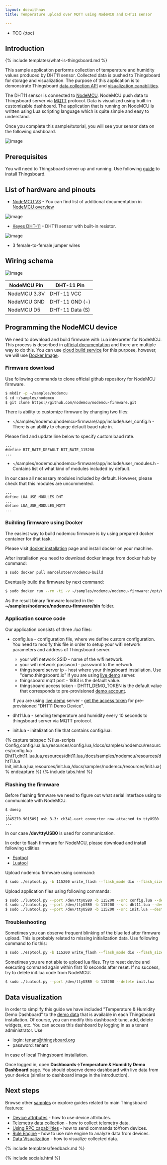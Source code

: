 ```yaml
---
layout: docwithnav
title: Temperature upload over MQTT using NodeMCU and DHT11 sensor

---
```


* TOC
{:toc}

## Introduction
{% include templates/what-is-thingsboard.md %}

This sample application performs collection of temperature and humidity values produced by DHT11 sensor. 
Collected data is pushed to Thingsboard for storage and visualization.
The purpose of this application is to demonstrate Thingsboard [data collection API](/docs/user-guide/telemetry/) and [visualization capabilities](docs/user-guide/visualization/).

The DHT11 sensor is connected to [NodeMCU](https://en.wikipedia.org/wiki/NodeMCU). NodeMCU push data to Thingsboard server via [MQTT](https://en.wikipedia.org/wiki/MQTT) protocol.
Data is visualized using built-in customizable dashboard. The application that is running on NodeMCU is written using Lua scripting language which is quite simple and easy to understand.

Once you complete this sample/tutorial, you will see your sensor data on the following dashboard.

![image](/images/samples/nodemcu/temperature/dashboard.png)

## Prerequisites
 
You will need to Thingsboard server up and running. Use following [guide](/docs/user-guide/install/installation-options/) to install Thingsboard.

## List of hardware and pinouts

 - [NodeMCU V3](https://www.aliexpress.com/item/1pcs-Wireless-module-NodeMcu-Lua-WIFI-Internet-of-Things-development-board-based-ESP8266-CP2102-with-pcb/32656401198.html?spm=2114.01010208.3.1.JnJev4&ws_ab_test=searchweb0_0,searchweb201602_3_10065_10068_10000007_10084_10083_10080_10082_10081_10060_10061_10062_10056_10055_10037_10054_10033_10059_10032_10099_10078_10079_10077_10073_10097_10100_10096_10070_423_10052_10050_424_10051,searchweb201603_2&btsid=22a4a35a-c3ac-4896-b8b4-8ce38945d312) - You 
 can find list of additional documentation in [NodeMCU overview](/docs/samples/nodemcu/)
 
 ![image](/images/samples/nodemcu/temperature/nodemcu-pinout.jpg)
 
 - [Keyes DHT-11](https://www.aliexpress.com/item/Smart-3pin-KEYES-KY-015-DHT-11-DHT11-Digital-Temperature-And-Relative-Humidity-Sensor-Module-PCB/32571935933.html) - DHT11 sensor with built-in resistor. 

 ![image](/images/samples/nodemcu/temperature/dht-pinout.jpg)
 
 - 3 female-to-female jumper wires

## Wiring schema

 ![image](/images/samples/nodemcu/temperature/schema.png)

NodeMCU Pin| DHT-11 Pin
-----------|-----------
NodeMCU 3.3V|DHT-11 VCC
NodeMCU GND|DHT-11 GND (-)
NodeMCU D5|DHT-11 Data (S)

## Programming the NodeMCU device

We need to download and build firmware with Lua interpreter for NodeMCU. 
This process is described in [official documentation](https://nodemcu.readthedocs.io/en/master/en/build/) and there are multiple way to do this.
You can use [cloud build service](http://nodemcu-build.com/) for this purpose, however, we will use [Docker Image](https://hub.docker.com/r/marcelstoer/nodemcu-build/).

### Firmware download

Use following commands to clone official github repository for NodeMCU firmware.

```bash
$ mkdir -p ~/samples/nodemcu
$ cd ~/samples/nodemcu
$ git clone https://github.com/nodemcu/nodemcu-firmware.git
```
There is ability to customize firmware by changing two files:

 - ~/samples/nodemcu/nodemcu-firmware/app/include/user_config.h - There is an ability to change default baud rate in. 
 
 Please find and update line below to specify custom baud rate.
 
```
...
#define BIT_RATE_DEFAULT BIT_RATE_115200
...
```

 - ~/samples/nodemcu/nodemcu-firmware/app/include/user_modules.h - Contains list of what kind of modules included by default.

In our case all necessary modules included by default. However, please check that this modules are uncommented.

```
...
define LUA_USE_MODULES_DHT
...
define LUA_USE_MODULES_MQTT
...
```

### Building firmware using Docker

The easiest way to build nodemcu firmware is by using prepared docker container for that task.

Please visit [docker installation](https://docs.docker.com/engine/installation/) page and install docker on your machine.

After installation you need to download docker image from docker hub by command:

```bash
$ sudo docker pull marcelstoer/nodemcu-build 
```

Eventually build the firmware by next command:

```bash
$ sudo docker run --rm -ti -v ~/samples/nodemcu/nodemcu-firmware:/opt/nodemcu-firmware marcelstoer/nodemcu-build
```

As the result binary firmware located in the **~/samples/nodemcu/nodemcu-firmware/bin** folder.

### Application source code

Our application consists of three *.lua* files:

 - config.lua - configuration file, where we define custom configuration. 
   You need to modify this file in order to setup your wifi network parameters and address of Thingsboard server.
   - your wifi network SSID - name of the wifi network.
   - your wifi network password - password to the network.
   - thingsboard server ip - host where your thingsboard installation. Use "demo.thingsboard.io" if you are using [live demo](http://demo.thingsboard.io/) server.
   - thingsboard mqtt port - 1883 is the default value.
   - thingsboard access token - DHT11_DEMO_TOKEN is the default value that corresponds to pre-provisioned [demo account](/docs/samples/demo-account/#tenant-devices).
   
   If you are using [live demo](http://demo.thingsboard.io/) server - [get the access token](/docs/user-guide/ui/devices/#manage-device-credentials) for pre-provisioned "DHT11 Demo Device".
 - dht11.lua - sending temperature and humidity every 10 seconds to thingsboard server via MQTT protocol.
 - init.lua - initalization file that contains 
config.lua:

{% capture tabspec %}lua-scripts
Config,config.lua,lua,resources/config.lua,/docs/samples/nodemcu/resources/config.lua
Dht11,dht11.lua,lua,resources/dht11.lua,/docs/samples/nodemcu/resources/dht11.lua
Init,init.lua,lua,resources/init.lua,/docs/samples/nodemcu/resources/init.lua{% endcapture %}
{% include tabs.html %}

### Flashing the firmware

Before flashing firmware we need to figure out what serial interface using to communicate with NodeMCU.

```bash
$ dmesg
...
[845270.901509] usb 3-3: ch341-uart converter now attached to ttyUSB0
...
```

In our case **/dev/ttyUSB0** is used for communication.

In order to flash firmware for NodeMCU, please download and install following utilities 
 
 - [Esptool](https://github.com/espressif/esptool)
 - [Luatool](https://github.com/4refr0nt/luatool)

Upload nodemcu firmware using command:

```bash
$ sudo ./esptool.py -b 115200 write_flash --flash_mode dio --flash_size 32m 0x0 ~~/samples/nodemcu/nodemcu-firmware/bin/nodemcu_integer_master_*.bin --verify
```

Upload application files using following commands:

```bash
$ sudo ./luatool.py --port /dev/ttyUSB0 -b 115200 --src config.lua --dest config.lua -v
$ sudo ./luatool.py --port /dev/ttyUSB0 -b 115200 --src dht11.lua --dest dht11.lua -v
$ sudo ./luatool.py --port /dev/ttyUSB0 -b 115200 --src init.lua --dest init.lua -v
```

### Troubleshooting

Sometimes you can observe frequent blinking of the blue led after firmware upload. This is probably related to missing initialization data. Use following command to fix this: 

```bash
$ sudo ./esptool.py -b 115200 write_flash --flash_mode dio --flash_size 32m 0x3fc000 ~/samples/nodemcu/nodemcu-firmware/bin/esp_init_data_default.bin --verify
```

Sometimes you are not able to upload lua files. Try to reset device and executing command again within first 10 seconds after reset. If no success, try to delete init.lua code from NodeMCU:

```bash
$ sudo ./luatool.py --port /dev/ttyUSB0 -b 115200 --delete init.lua
```

## Data visualization

In order to simplify this guide we have included "Temperature & Humidity Demo Dashboard" to the [demo data](/docs/samples/demo-account/) that is available in each Thingsboard installation. 
Of course, you can modify this dashboard: tune, add, delete widgets, etc.
You can access this dashboard by logging in as a tenant administrator. Use

 - login: tenant@thingsboard.org
 - password: tenant
 
in case of local Thingsboard installation.
 
Once logged in, open **Dashboards->Temperature & Humidity Demo Dashboard** page. You should observe demo dashboard with live data from your device (similar to dashboard image in the introduction).
 
## Next steps

Browse other [samples](/docs/samples) or explore guides related to main Thingsboard features:

 - [Device attributes](/docs/user-guide/attributes/) - how to use device attributes.
 - [Telemetry data collection](/docs/user-guide/telemetry/) - how to collect telemetry data.
 - [Using RPC capabilities](/docs/user-guide/rpc/) - how to send commands to/from devices.
 - [Rule Engine](/docs/user-guide/rule-engine/) - how to use rule engine to analyze data from devices.
 - [Data Visualization](/docs/user-guide/visualization/) - how to visualize collected data.

{% include templates/feedback.md %}
 
{% include socials.html %}
